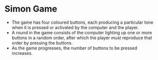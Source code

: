 # Simon Game

- The game has four coloured buttons, each producing a particular tone when it is pressed or activated by the computer and the player. 
- A round in the game consists of the computer lighting up one or more buttons in a random order, after which the player must reproduce that order by pressing the buttons. 
- As the game progresses, the number of buttons to be pressed increases.
